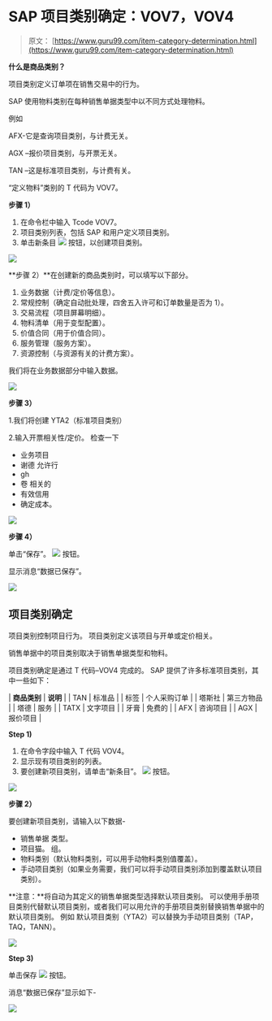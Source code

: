 # SAP 项目类别确定：VOV7，VOV4

> 原文： [https://www.guru99.com/item-category-determination.html](https://www.guru99.com/item-category-determination.html)

**什么是商品类别？**

项目类别定义订单项在销售交易中的行为。

SAP 使用物料类别在每种销售单据类型中以不同方式处理物料。

例如

AFX-它是查询项目类别，与计费无关。

AGX –报价项目类别，与开票无关。

TAN –这是标准项目类别，与计费有关。

“定义物料”类别的 T 代码为 VOV7。

**步骤 1）**

1.  在命令栏中输入 Tcode VOV7。
2.  项目类别列表，包括 SAP 和用户定义项目类别。
3.  单击新条目 [![](img/da51b4f700bfb717fcf48a32654f424d.png)](/images/sap/2012/10/newentry1.png) 按钮，以创建项目类别。

[![](img/cb38fc65cb64473e295ea31f0c72a84e.png)](/images/sap/2012/10/17.png)

**步骤 2）**在创建新的商品类别时，可以填写以下部分。

1.  业务数据（计费/定价等信息）。
2.  常规控制（确定自动批处理，四舍五入许可和订单数量是否为 1）。
3.  交易流程（项目屏幕明细）。
4.  物料清单（用于变型配置）。
5.  价值合同（用于价值合同）。
6.  服务管理（服务方案）。
7.  资源控制（与资源有关的计费方案）。

我们将在业务数据部分中输入数据。

[![](img/968f633224015b191644a40a1778cacf.png)](/images/sap/2012/10/full.png)

**步骤 3）**

1.我们将创建 YTA2（标准项目类别）

2.输入开票相关性/定价。 检查一下

*   业务项目
*   谢德 允许行
*   gh
*   卷 相关的
*   有效信用
*   确定成本。

[![](img/bd4a1b4db8e29cf734761ba4dad100d9.png)](/images/sap/2012/10/25.png)

**步骤 4）**

单击“保存”。 [![](img/2d0c5e264c9037b328f0c92634338bf2.png)](/images/sap/2012/10/save3.png) 按钮。

显示消息“数据已保存”。

[![](img/9cf9ad30fc3ed7506929b75513f091fd.png)](/images/sap/2012/10/msg1.png)

## 项目类别确定

项目类别控制项目行为。 项目类别定义该项目与开单或定价相关。

销售单据中的项目类别取决于销售单据类型和物料。

项目类别确定是通过 T 代码–VOV4 完成的。 SAP 提供了许多标准项目类别，其中一些如下：

| **商品类别** | **说明** |
| TAN | 标准品 |
| 标签 | 个人采购订单 |
| 塔斯社 | 第三方物品 |
| 塔德 | 服务 |
| TATX | 文字项目 |
| 牙膏 | 免费的 |
| AFX | 咨询项目 |
| AGX | 报价项目 |

**Step 1)**

1.  在命令字段中输入 T 代码 VOV4。
2.  显示现有项目类别的列表。
3.  要创建新项目类别，请单击“新条目”。 [![](img/88493b3ab49784b22ecaf981cdf2ac63.png)](/images/sap/2012/10/newentry2.png) 按钮。

[![](img/a6cd90c6422dd691e2bd8b19714b07db.png)](/images/sap/2012/10/18.png)

**步骤 2）**

要创建新项目类别，请输入以下数据-

*   销售单据 类型。
*   项目猫。 组。
*   物料类别（默认物料类别，可以用手动物料类别值覆盖）。
*   手动项目类别（如果业务需要，我们可以将手动项目类别添加到覆盖默认项目类别）。

**注意：**将自动为其定义的销售单据类型选择默认项目类别。 可以使用手册项目类别代替默认项目类别，或者我们可以用允许的手册项目类别替换销售单据中的默认项目类别。 例如 默认项目类别（YTA2）可以替换为手动项目类别（TAP，TAQ，TANN）。

[![](img/d51bcfc72cfd3ac3a8696eb29c508187.png)](/images/sap/2012/10/27.png)

**Step 3)**

单击保存 [![](img/5251d38d78df62a06f4f79be618211ee.png)](/images/sap/2012/10/save4.png) 按钮。

消息“数据已保存”显示如下-

[![](img/535a0db76c27a9158626d4297c65eb71.png)](/images/sap/2012/10/msg2.png)